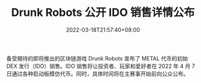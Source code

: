 ﻿---
title: "Drunk Robots 公开 IDO 销售详情公布"
date: 2022-03-18T21:57:40+08:00
lastmod: 2022-03-18T16:45:40+08:00
draft: false
authors: ["Dark"]
description: "备受期待的即将推出的区块链游戏 Drunk Robots 宣布了 METAL 代币的初始 DEX 发行（IDO）销售。IDO 销售将让投资者、玩家和爱好者在 2022 年 4 月 7 日通过各种启动板模仿代币。同时，具体时间将在主赛事开始前向公众公布。"
featuredImage: "drunk-robots-public-ido-sales-details-announced.jpg"
tags: ["Strategy Game","策略游戏","Play to Earn"]
categories: ["news"]
news: ["策略游戏"]
weight: 
lightgallery: true
pinned: false
recommend: false
recommend1: false
---

备受期待的即将推出的区块链游戏 Drunk Robots 宣布了 METAL 代币的初始 DEX 发行（IDO）销售。IDO 销售将让投资者、玩家和爱好者在 2022 年 4 月 7 日通过各种启动板模仿代币。同时，具体时间将在主赛事开始前向公众公布。

<!--more-->

